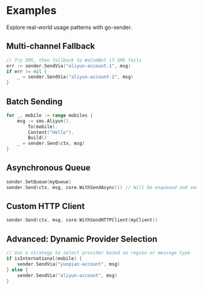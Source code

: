 # Examples

Explore real-world usage patterns with go-sender.

## Multi-channel Fallback

```go
// Try SMS, then fallback to WeComBot if SMS fails
err := sender.SendVia("aliyun-account-1", msg)
if err != nil {
    _ = sender.SendVia("aliyun-account-2", msg)
}
```

## Batch Sending

```go
for _, mobile := range mobiles {
    msg := sms.Aliyun().
        To(mobile).
        Content("Hello").
        Build()
    _ = sender.Send(ctx, msg)
}
```

## Asynchronous Queue

```go
sender.SetQueue(myQueue)
sender.Send(ctx, msg, core.WithSendAsync()) // Will be enqueued and sent asynchronously
```

## Custom HTTP Client

```go
sender.Send(ctx, msg, core.WithSendHTTPClient(myClient))
```

## Advanced: Dynamic Provider Selection

```go
// Use a strategy to select provider based on region or message type
if isInternational(mobile) {
    sender.SendVia("yunpian-account", msg)
} else {
    sender.SendVia("aliyun-account", msg)
}
```
